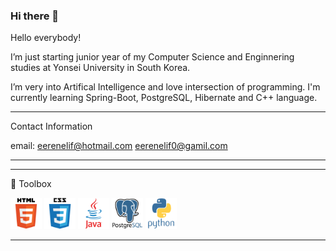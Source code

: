 ### Hi there 👋

Hello everybody!

I’m just starting junior year of my Computer Science and Enginnering studies at Yonsei University in South Korea. 

I’m very into Artifical Intelligence and love intersection of programming. I'm currently learning Spring-Boot, PostgreSQL, Hibernate and C++ language.

--- 

Contact Information

email: eerenelif@hotmail.com
       eerenelif0@gamil.com
       
---

---

🧰 Toolbox 

<img src="https://github.com/devicons/devicon/blob/master/icons/html5/html5-original-wordmark.svg" alt="html5 logo" width="50" height="50" /> <img src="https://github.com/devicons/devicon/blob/master/icons/css3/css3-original-wordmark.svg" alt="css3 logo" width="50" height="50" /> <img src="https://github.com/devicons/devicon/blob/master/icons/java/java-original-wordmark.svg" alt="java logo" width="50" height="50" /> <img src="https://github.com/devicons/devicon/blob/master/icons/postgresql/postgresql-original-wordmark.svg" alt="postgresql logo" width="50" height="50" /> <img src="https://github.com/devicons/devicon/blob/master/icons/python/python-original-wordmark.svg" alt="python logo" width="50" height="50" /> 

---

 
 

<!--
**Eer3n/Eer3n** is a ✨ _special_ ✨ repository because its `README.md` (this file) appears on your GitHub profile.

Here are some ideas to get you started:

- 🔭 I’m currently working on ...
- 🌱 I’m currently learning ...
- 👯 I’m looking to collaborate on ...
- 🤔 I’m looking for help with ...
- 💬 Ask me about ...
- 📫 How to reach me: ...
- 😄 Pronouns: ...
- ⚡ Fun fact: ...
-->
